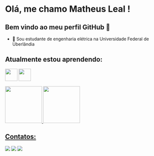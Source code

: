 # Olá, me chamo Matheus Leal ! 
## Bem vindo ao meu perfil GitHub 👋

- 🔭 Sou estudante de engenharia elétrica na Universidade Federal de Uberlândia

## Atualmente estou aprendendo:

<img loading="lazy" src= "https://cdn.jsdelivr.net/gh/devicons/devicon@latest/icons/python/python-original.svg" width="40" height="40"/> <img loading="lazy" src="https://cdn.jsdelivr.net/gh/devicons/devicon@latest/icons/postgresql/postgresql-original.svg" width="40" height="40"/>

<div>
<a href="https://github.com/mthsleal13">
<img loading="lazy" height="120em" src="https://github-readme-stats.vercel.app/api/top-langs/?username=mthsleal13&layout=compact&langs_count=7&theme=tokyonight"/>
<img loading="lazy" height="120em" src="https://github-readme-stats.vercel.app/api?username=mthsleal13&show_icons=true&theme=dracula&include_all_commits=true&count_private=true"/>
</div>  

## Contatos:

<div>
<a href="https://www.instagram.com/leal.mths/" target="_blank"><img loading="lazy" src="https://img.shields.io/badge/-Instagram-%23E4405F?style=for-the-badge&logo=instagram&logoColor=white" target="_blank"></a>
<a href = "mailto:mleal1311@gmail.com"><img loading="lazy" src="https://img.shields.io/badge/Gmail-D14836?style=for-the-badge&logo=gmail&logoColor=white" target="_blank"></a>
<a href="https://www.linkedin.com/in/mthsleal13" target="_blank"><img loading="lazy" src="https://img.shields.io/badge/-LinkedIn-%230077B5?style=for-the-badge&logo=linkedin&logoColor=white" target="_blank"></a>   
</div>

